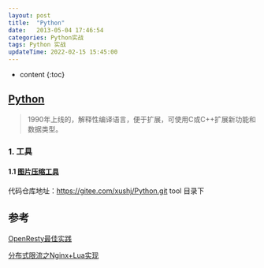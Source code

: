 ```yaml
---
layout: post
title:  "Python"
date:   2013-05-04 17:46:54
categories: Python实战
tags: Python 实战
updateTime: 2022-02-15 15:45:00
---
```


* content
{:toc}
## [Python](https://baike.baidu.com/item/Python/407313?fr=aladdin)

> 1990年上线的，解释性编译语言，便于扩展，可使用C或C++扩展新功能和数据类型。

### 1. 工具

#### 1.1 [图片压缩工具](https://www.cnblogs.com/shizhengwen/p/14638246.html)

代码仓库地址：https://gitee.com/xushj/Python.git   tool 目录下



## 参考

[OpenResty最佳实践](https://moonbingbing.gitbooks.io/openresty-best-practices/content/lua/brief.html)

[分布式限流之Nginx+Lua实现](https://www.jianshu.com/p/cae825afaf3f)

